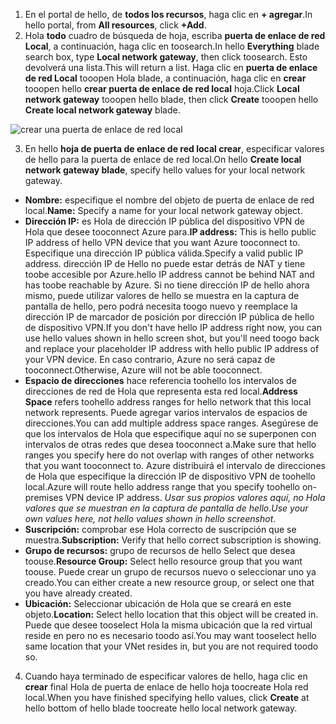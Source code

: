 1. <span data-ttu-id="4876c-101">En el portal de hello, de **todos los recursos**, haga clic en **+ agregar**.</span><span class="sxs-lookup"><span data-stu-id="4876c-101">In hello portal, from **All resources**, click **+Add**.</span></span> 
2. <span data-ttu-id="4876c-102">Hola **todo** cuadro de búsqueda de hoja, escriba **puerta de enlace de red Local**, a continuación, haga clic en toosearch.</span><span class="sxs-lookup"><span data-stu-id="4876c-102">In hello **Everything** blade search box, type **Local network gateway**, then click toosearch.</span></span> <span data-ttu-id="4876c-103">Esto devolverá una lista.</span><span class="sxs-lookup"><span data-stu-id="4876c-103">This will return a list.</span></span> <span data-ttu-id="4876c-104">Haga clic en **puerta de enlace de red Local** tooopen Hola blade, a continuación, haga clic en **crear** tooopen hello **crear puerta de enlace de red local** hoja.</span><span class="sxs-lookup"><span data-stu-id="4876c-104">Click **Local network gateway** tooopen hello blade, then click **Create** tooopen hello **Create local network gateway** blade.</span></span>

  ![crear una puerta de enlace de red local](./media/vpn-gateway-add-lng-s2s-rm-portal-include/createlng.png)

3. <span data-ttu-id="4876c-106">En hello **hoja de puerta de enlace de red local crear**, especificar valores de hello para la puerta de enlace de red local.</span><span class="sxs-lookup"><span data-stu-id="4876c-106">On hello **Create local network gateway blade**, specify hello values for your local network gateway.</span></span>

  - <span data-ttu-id="4876c-107">**Nombre:** especifique el nombre del objeto de puerta de enlace de red local.</span><span class="sxs-lookup"><span data-stu-id="4876c-107">**Name:** Specify a name for your local network gateway object.</span></span>
  - <span data-ttu-id="4876c-108">**Dirección IP:** es Hola de dirección IP pública del dispositivo VPN de Hola que desee tooconnect Azure para.</span><span class="sxs-lookup"><span data-stu-id="4876c-108">**IP address:** This is hello public IP address of hello VPN device that you want Azure tooconnect to.</span></span> <span data-ttu-id="4876c-109">Especifique una dirección IP pública válida.</span><span class="sxs-lookup"><span data-stu-id="4876c-109">Specify a valid public IP address.</span></span> <span data-ttu-id="4876c-110">dirección IP de Hello no puede estar detrás de NAT y tiene toobe accesible por Azure.</span><span class="sxs-lookup"><span data-stu-id="4876c-110">hello IP address cannot be behind NAT and has toobe reachable by Azure.</span></span> <span data-ttu-id="4876c-111">Si no tiene dirección IP de hello ahora mismo, puede utilizar valores de hello se muestra en la captura de pantalla de hello, pero podrá necesita toogo nuevo y reemplace la dirección IP de marcador de posición por dirección IP pública de hello de dispositivo VPN.</span><span class="sxs-lookup"><span data-stu-id="4876c-111">If you don't have hello IP address right now, you can use hello values shown in hello screen shot, but you'll need toogo back and replace your placeholder IP address with hello public IP address of your VPN device.</span></span> <span data-ttu-id="4876c-112">En caso contrario, Azure no será capaz de tooconnect.</span><span class="sxs-lookup"><span data-stu-id="4876c-112">Otherwise, Azure will not be able tooconnect.</span></span>
  - <span data-ttu-id="4876c-113">**Espacio de direcciones** hace referencia toohello los intervalos de direcciones de red de Hola que representa esta red local.</span><span class="sxs-lookup"><span data-stu-id="4876c-113">**Address Space** refers toohello address ranges for hello network that this local network represents.</span></span> <span data-ttu-id="4876c-114">Puede agregar varios intervalos de espacios de direcciones.</span><span class="sxs-lookup"><span data-stu-id="4876c-114">You can add multiple address space ranges.</span></span> <span data-ttu-id="4876c-115">Asegúrese de que los intervalos de Hola que especifique aquí no se superponen con intervalos de otras redes que desea tooconnect a.</span><span class="sxs-lookup"><span data-stu-id="4876c-115">Make sure that hello ranges you specify here do not overlap with ranges of other networks that you want tooconnect to.</span></span> <span data-ttu-id="4876c-116">Azure distribuirá el intervalo de direcciones de Hola que especifique la dirección IP de dispositivo VPN de toohello local.</span><span class="sxs-lookup"><span data-stu-id="4876c-116">Azure will route hello address range that you specify toohello on-premises VPN device IP address.</span></span> <span data-ttu-id="4876c-117">*Usar sus propios valores aquí, no Hola valores que se muestran en la captura de pantalla de hello*.</span><span class="sxs-lookup"><span data-stu-id="4876c-117">*Use your own values here, not hello values shown in hello screenshot*.</span></span>
  - <span data-ttu-id="4876c-118">**Suscripción:** comprobar ese Hola correcto de suscripción que se muestra.</span><span class="sxs-lookup"><span data-stu-id="4876c-118">**Subscription:** Verify that hello correct subscription is showing.</span></span>
  - <span data-ttu-id="4876c-119">**Grupo de recursos:** grupo de recursos de hello Select que desea toouse.</span><span class="sxs-lookup"><span data-stu-id="4876c-119">**Resource Group:** Select hello resource group that you want toouse.</span></span> <span data-ttu-id="4876c-120">Puede crear un grupo de recursos nuevo o seleccionar uno ya creado.</span><span class="sxs-lookup"><span data-stu-id="4876c-120">You can either create a new resource group, or select one that you have already created.</span></span>
  - <span data-ttu-id="4876c-121">**Ubicación:** Seleccionar ubicación de Hola que se creará en este objeto.</span><span class="sxs-lookup"><span data-stu-id="4876c-121">**Location:** Select hello location that this object will be created in.</span></span> <span data-ttu-id="4876c-122">Puede que desee tooselect Hola la misma ubicación que la red virtual reside en pero no es necesario toodo así.</span><span class="sxs-lookup"><span data-stu-id="4876c-122">You may want tooselect hello same location that your VNet resides in, but you are not required toodo so.</span></span>

4. <span data-ttu-id="4876c-123">Cuando haya terminado de especificar valores de hello, haga clic en **crear** final Hola de puerta de enlace de hello hoja toocreate Hola red local.</span><span class="sxs-lookup"><span data-stu-id="4876c-123">When you have finished specifying hello values, click **Create** at hello bottom of hello blade toocreate hello local network gateway.</span></span>
